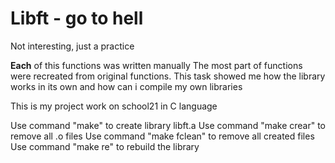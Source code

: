 # Libft - go to hell

Not interesting, just a practice

<b>Each</b> of this functions was written manually
The most part of functions were recreated from original functions. 
This task showed me how the library works in its own and how can i compile my own libraries

This is my project work on school21 in C language

Use command "make" to create library libft.a
Use command "make crear" to remove all .o files
Use command "make fclean" to remove all created files
Use command "make re" to rebuild the library

